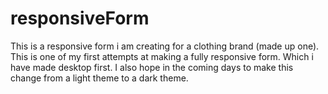 # responsiveForm
This is a responsive form i am creating for a clothing brand (made up one). This is one of my first attempts at making a fully responsive form. Which i have made desktop first. I also hope in the coming days to make this change from a light theme to a dark theme.
